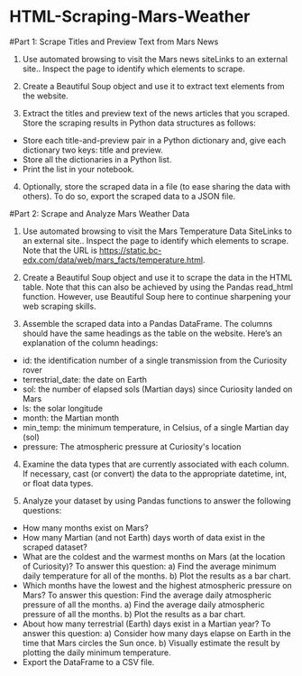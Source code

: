 # HTML-Scraping-Mars-Weather

#Part 1: Scrape Titles and Preview Text from Mars News

1. Use automated browsing to visit the Mars news siteLinks to an external site.. Inspect the page to identify which elements to scrape.

2. Create a Beautiful Soup object and use it to extract text elements from the website.

3. Extract the titles and preview text of the news articles that you scraped. Store the scraping results in Python data structures as follows:
  * Store each title-and-preview pair in a Python dictionary and, give each dictionary two keys: title and preview.
  * Store all the dictionaries in a Python list.
  * Print the list in your notebook.

4. Optionally, store the scraped data in a file (to ease sharing the data with others). To do so, export the scraped data to a JSON file.

#Part 2: Scrape and Analyze Mars Weather Data

1. Use automated browsing to visit the Mars Temperature Data SiteLinks to an external site.. Inspect the page to identify which elements to scrape. Note that the URL is https://static.bc-edx.com/data/web/mars_facts/temperature.html.

2. Create a Beautiful Soup object and use it to scrape the data in the HTML table. Note that this can also be achieved by using the Pandas read_html function. However, use Beautiful Soup here to continue sharpening your web scraping skills.

3. Assemble the scraped data into a Pandas DataFrame. The columns should have the same headings as the table on the website. Here’s an explanation of the column headings:
  * id: the identification number of a single transmission from the Curiosity rover
  * terrestrial_date: the date on Earth
  * sol: the number of elapsed sols (Martian days) since Curiosity landed on Mars
  * ls: the solar longitude
  * month: the Martian month
  * min_temp: the minimum temperature, in Celsius, of a single Martian day (sol)
  * pressure: The atmospheric pressure at Curiosity's location

4. Examine the data types that are currently associated with each column. If necessary, cast (or convert) the data to the appropriate datetime, int, or float data types.

5. Analyze your dataset by using Pandas functions to answer the following questions:
  * How many months exist on Mars?
  * How many Martian (and not Earth) days worth of data exist in the scraped dataset?
  * What are the coldest and the warmest months on Mars (at the location of Curiosity)? To answer this question:
    a) Find the average minimum daily temperature for all of the months.
    b) Plot the results as a bar chart.
  * Which months have the lowest and the highest atmospheric pressure on Mars? To answer this question:
    Find the average daily atmospheric pressure of all the months.
    a) Find the average daily atmospheric pressure of all the months.
    b) Plot the results as a bar chart.
  * About how many terrestrial (Earth) days exist in a Martian year? To answer this question:
    a) Consider how many days elapse on Earth in the time that Mars circles the Sun once.
    b) Visually estimate the result by plotting the daily minimum temperature.
  * Export the DataFrame to a CSV file.

 
 
